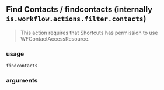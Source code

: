 
## Find Contacts / findcontacts (internally `is.workflow.actions.filter.contacts`)


> This action requires that Shortcuts has permission to use WFContactAccessResource.

### usage
`findcontacts `

### arguments

